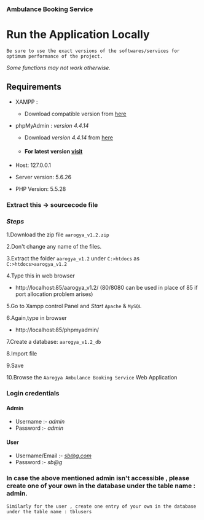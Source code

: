 ###  Ambulance Booking Service 

# Run the Application Locally

`Be sure to use the exact versions of the softwares/services for optimum performance of the project.`

*Some functions may not work otherwise.*

## Requirements

- XAMPP : 
  - Download compatible version from [here](https://www.apachefriends.org/download.html)

- phpMyAdmin : _version 4.4.14_
  - Download _version 4.4.14_ from [here](https://www.phpmyadmin.net/files/4.4.14.1/)
  - #### For latest version [visit](http://www.phpmyadmin.net)

- Host: 127.0.0.1
- Server version: 5.6.26
- PHP Version: 5.5.28

### Extract this -> sourcecode file

### _Steps_

1.Download the zip file `aarogya_v1.2.zip`

2.Don't change any name of the files.

3.Extract the folder `aarogya_v1.2` under `C:>htdocs` as `C:>htdocs>aarogya_v1.2`

4.Type this in web browser
 - http://localhost:85/aarogya_v1.2/  (80/8080 can be used in place of 85 if port allocation problem arises)
 
5.Go to Xampp control Panel and *Start* `Apache` & `MySQL`

6.Again,type in browser
 - http://localhost:85/phpmyadmin/
 
7.Create a database: `aarogya_v1.2_db`

8.Import file

9.Save 

10.Browse the `Aarogya Ambulance Booking Service` Web Application

### Login credentials

 #### Admin 
- Username :- *admin*
- Password :- *admin*

 #### User 
- Username/Email :- *sb@g.com*
- Password :- *sb@g*

### In case the above mentioned admin isn't accessible , please create one of your own in the database under the table name : admin.
` Similarly for the user , create one entry of your own in the database under the table name : tblusers  `





